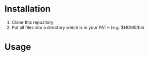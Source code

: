 # Installation
1. Clone this repository
2. Put all files into a directory which is in your PATH (e.g. $HOME/bin

# Usage
